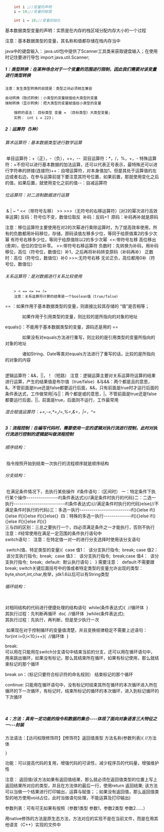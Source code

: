 ```java
	int i ;//变量的声明
	i = 10;//变量的赋值

	int i = 10;//变量初始化
```
基本数据类型变量的声明：实质是在内存的栈区域分配内存大小的一个过程

注意：基本数据类型的变量，其名称和值都存储在栈内存当中

java中的键盘输入：
	java.util包中提供了Scanner工具类来获取键盘输入；在使用时记住要进行导包 import java.util.Scanner;	 

##### 1：类型转换：在某种场合对于一个变量的范围进行限制，因此我们需要对该变量进行类型转换

	注意：发生类型转换的前提是：类型之间必须相互兼容
	
	自动转换（隐式转换）：小类型的变量赋值给大类型的变量
	强制转换（显示转换）：把大类型的变量赋值给小类型的变量  
	
		强转的语法： 目标类型 变量 = （目标类型）大类型变量;
		实例： int i = 223；

##### 2：运算符（5种）

###### 算术运算符：基本数据类型进行数学运算

​		单目运算符：+（正），-（负），++，--
​		双目运算符：*，/，%，+，- 
​		特殊运算符：+不但可以进行基本数据的加法运算，还可以代表正号表示，最特殊还可以进行字符串的拼接(连接符)
​		++：自增运算符，对本身值加1，但是其处于运算值的左边或者右边，在参与运算前提下要注意其符号位置，如果前置，那就使用变化之后的值，如果后置，就使用变化之前的值
​		--：自减运算符

###### 位运算符：对二进制数据进行运算

​		& | ~ ^  <<（带符号左移） >>   >>>（无符号的右移运算符）[对2的幂次进行高效率运算]
​		反码：符号位不变，数值位取反
​		补码：反码+1
​		原码：补码再补就是原码

​		注意：移位运算符主要使用在对2的次幂进行乘除运算时，为了提高效率使用，所有的负数都用补码移位，存储，原码读值
​		左移多少位，等同于给原值乘2的多少次幂
​		有符号右移多少位，等同于给原值除以2的多少次幂
​		<<:带符号左移
​		  高位移出(舍弃)，低位的空位补零。
		>>:带符号右移运算符
		 负数时：先转换为补码，用补码移位，高位（符号位，数值位）补1，之后再将补码转变原码（补码再补）
		 正数时：高位（符号位，数值位）补0
		>>>:无符号右移
		 无论正负，高位都用0补（符号位，数值位）

###### 关系运算符：是对数据进行关系比较使用

		> < == <= >= !=
		注意：关系运算符计算的结果是一个boolean值（true/false）

== ：如果作用于基本数据类型的变量，则直接比较其存储的 “值”是否相等；

　　　　如果作用于引用类型的变量，则比较的是所指向的对象的地址

equals()：不能用于基本数据类型的变量，源码还是用的 ==

　　　　如果没有对equals方法进行重写，则比较的是引用类型的变量所指向的对象的地址

　　　　诸如String、Date等类对equals方法进行了重写的话，比较的是所指向的对象的内容


​	
​	逻辑运算符：&&，||，！（短路）
​			注意：逻辑运算主要对关系运算符运算的结果进行运算，产生的结果值是布尔值（true/false）
​			&与&&：两个都是且的意思，&，不管前面是true还是false都要运行后面，&&，只有前面是true时才运行后面的条件表达式，工作做常用
​			|与||：两个都是或的意思，|，不管前面是true还是false都要运行后面，||，前面是true，后面则不运行，工作最常用
​	
###### 混合赋值运算符：+=,-=,*=,/=,%=,&=，|=，^=



##### 3：流程控制：在编写代码时，需要使用一定的逻辑对执行流进行控制，此时对执行流进行控制的逻辑就叫做流程控制	

###### 	顺序结构：

​		指令按照开始到结束一次执行的流程顺序就是顺序结构

###### 	分支结构：

​		在满足条件情况下，去执行某些操作
​		if条件语句：（区间时）
​			一：特定条件下执行某个操作----------------if(条件表达式){//满足条件时执行的代码}
​			二：二选一执行--------------------------if(条件表达式){//满足条件时执行的代码}else{//不满足条件时执行的代码}
​			三：多选一执行--------------------------if(){}else if(){}else if(){}else if(){}else{}
​			四：特殊的多选一执行--------------if(){}else if(){}else if(){}else if(){}
​			
​			三与四的区别：三总之要执行一个，四必须满足条件之一才能执行，否则不执行
​		注意：if经常使用在满足一定范围的条件执行语句中
​			
​		switch语句：
​			注意：在特定值一对一的进行分支选择时使用该分支语句

​			switch(值、特定类型的变量){
​				case 值1：
​					该分支执行指令;
​					break;
​				case 值2：
​					该分支执行指令;
​					break;
​				case 值3：
​					该分支执行指令;
​					break;
​				case 值4：
​					该分支执行指令;
​					break;
​				default:
​					默认执行语句；
​			}
​			需要注意：
​				default:不需要跟break;
​				switch关键后面括号中的值或者特定类型的变量允许出现的类型：byte,short,int,char,枚举，jdk1.6以后可以有String类型

###### 	循环结构：

​		
​			对相同结构的代码进行便捷处理的结构语句
​			while(条件表达式){
​				//循环体
​			}
​			
​			其执行过程：先判断再循环
​			do{
​				//循环体
​			}while(条件表达式);
​			
​			其执行过程：先执行，再判断，但是至少执行一次

​			如果现在对于控制循环的变量值清楚，并且变换规律稳定不需要上述语句：
​			for(int i=0;i<10;i++){
​				//循环体
​			}

break:	
  可以用在只能用在switch分支语句中结束当前的分支，还可以用在循环语句中，用来跳出循环，如果没有标记，那么其结束所在循环，如果有标记使用，那么就结束标记的那个循环


break on：（标记只要符合标识符的命名规则）
	结束标记的那个循环

continue:
	只能用在循环语句中，没有标记时结束其所在循环的本次循环进入所在循环的下一次循环，有标记时，结束所标记的循环的本次循环，进入到标记循环的下次循环

​	

##### 4：方法：具有一定功能的指令和数据的集合----体现了面向对象语言三大特征之一---封装

方法语法：【访问权限修饰符】【修饰符】返回值类型 方法名称(参数列表){
				//方法体
		
	}

功能：可以提高代码的复用，增强代码的可读性，减少程序员的代码量，增强维护性

注意： 返回值(该方法如果有返回值结果，那么就必须在返回值类型的位置上写上返回结果所对应的类型，并且在方法体的最后一行，使用return 返回结果; 
该方法可以当做一个结果进行打印输出，运算与赋值；；如果没有返回值，那么返回值类型的地方使用void占位，此时当做语句处理，不能运算及打印输出)
			
参数列表：可有可无如果有按照（参数1类型 参数1，参数2类型 参数2......）


用native修饰的方法是原生态方法，方法对应的实现不是在当前文件，而是在用其他语言（C++）实现的文件中





